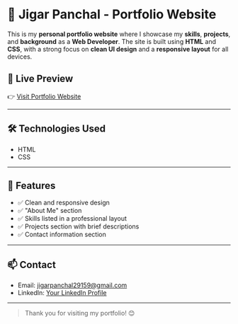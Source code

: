 # 💼 Jigar Panchal - Portfolio Website

This is my **personal portfolio website** where I showcase my **skills**, **projects**, and **background** as a **Web Developer**. The site is built using **HTML** and **CSS**, with a strong focus on **clean UI design** and a **responsive layout** for all devices.

## 🔗 Live Preview

👉 [Visit Portfolio Website](https://jigar71.github.io/Portfolio/)  

---

## 🛠️ Technologies Used

- HTML  
- CSS

---

## 📌 Features

- ✅ Clean and responsive design  
- ✅ "About Me" section  
- ✅ Skills listed in a professional layout  
- ✅ Projects section with brief descriptions  
- ✅ Contact information section  

---

## 📫 Contact

- Email: jigarpanchal29159@gmail.com  
- LinkedIn: [Your LinkedIn Profile](https://jigar71.github.io/Portfolio/)

---

> Thank you for visiting my portfolio! 😊
